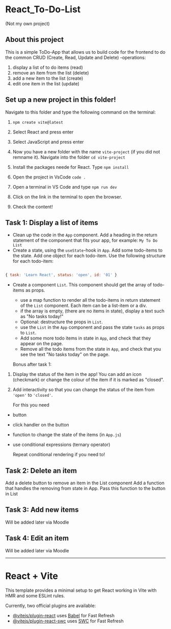# React_To-Do-List

(Not my own project)

## About this project

This is a simple ToDo-App that allows us to build code for the frontend to do the common CRUD (Create, Read, Update and Delete) -operations:

1. display a list of to do items (read)
1. remove an item from the list (delete)
1. add a new item to the list (create)
1. edit one item in the list (update)

## Set up a new project in this folder!

Navigate to this folder and type the following command on the terminal:

1. `npm create vite@latest`

2. Select React and press enter
3. Select JavaScript and press enter
4. Now you have a new folder with the name `vite-project` (if you did not remname it). Navigate into the folder `cd vite-project`
5. Install the packages neede for React. Type `npm install`
6. Open the project in VsCode `code .`
7. Open a terminal in VS Code and type `npm run dev`
8. Click on the link in the terminal to open the browser.
9. Check the content!

## Task 1: Display a list of items

- Clean up the code in the `App` component. Add a heading in the return statement of the component that fits your app, for example: `My To Do List`
- Create a state, using the `useState`-hook in `App`. Add some todo-items to the state. Add one object for each todo-item. Use the following structure for each todo-item:

```js

{ task: 'Learn React', status: 'open', id: '01' }
```

- Create a component `List`. This component should get the array of todo-items as props.

  - use a map function to render all the todo-items in return statement of the `List` component. Each item can be a list-item or a div.
  - if the array is empty, (there are no items in state), display a text such as "No tasks today!"
  - Optional: destructure the props in `List`.
  - use the `List` in the `App` component and pass the state `tasks` as props to `List`.
  - Add some more todo items in state in `App`, and check that they appear on the page.
  - Remove all the todo items from the state in `App`, and check that you see the text "No tasks today" on the page.

  Bonus after task 1:

1. Display the status of the item in the app! You can add an icon (checkmark) or change the colour of the item if it is marked as "closed".
2. Add interactivity so that you can change the status of the item from `'open'` to `'closed'`.

   For this you need

- button
- click handler on the button
- function to change the state of the items (in `App.js`)
- use conditional expressions (ternary operator)

  Repeat conditional rendering if you need to!

## Task 2: Delete an item

Add a delete button to remove an item in the List component
Add a function that handles the removing from state in App.
Pass this function to the button in List

## Task 3: Add new items

Will be added later via Moodle

## Task 4: Edit an item

Will be added later via Moodle

---

# React + Vite

This template provides a minimal setup to get React working in Vite with HMR and some ESLint rules.

Currently, two official plugins are available:

- [@vitejs/plugin-react](https://github.com/vitejs/vite-plugin-react/blob/main/packages/plugin-react/README.md) uses [Babel](https://babeljs.io/) for Fast Refresh
- [@vitejs/plugin-react-swc](https://github.com/vitejs/vite-plugin-react-swc) uses [SWC](https://swc.rs/) for Fast Refresh

